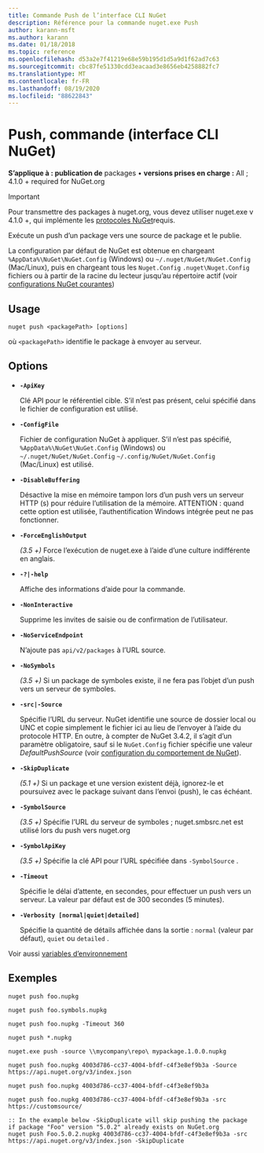 ```yaml
---
title: Commande Push de l’interface CLI NuGet
description: Référence pour la commande nuget.exe Push
author: karann-msft
ms.author: karann
ms.date: 01/18/2018
ms.topic: reference
ms.openlocfilehash: d53a2e7f41219e68e59b195d1d5a9d1f62ad7c63
ms.sourcegitcommit: cbc87fe51330cdd3eacaad3e8656eb4258882fc7
ms.translationtype: MT
ms.contentlocale: fr-FR
ms.lasthandoff: 08/19/2020
ms.locfileid: "88622843"
---
```

# <a name="push-command-nuget-cli"></a>Push, commande (interface CLI NuGet)

**S’applique à : publication de** packages &bullet; **versions prises en charge :** All ; 4.1.0 + required for NuGet.org

> [!Important]
> Pour transmettre des packages à nuget.org, vous devez utiliser nuget.exe v 4.1.0 +, qui implémente les [protocoles NuGet](../../api/nuget-protocols.md)requis.

Exécute un push d’un package vers une source de package et le publie.

La configuration par défaut de NuGet est obtenue en chargeant `%AppData%\NuGet\NuGet.Config` (Windows) ou `~/.nuget/NuGet/NuGet.Config` (Mac/Linux), puis en chargeant tous les `Nuget.Config` `.nuget\Nuget.Config` fichiers ou à partir de la racine du lecteur jusqu’au répertoire actif (voir [configurations NuGet courantes](../../consume-packages/configuring-nuget-behavior.md))

## <a name="usage"></a>Usage

```cli
nuget push <packagePath> [options]
```

où `<packagePath>` identifie le package à envoyer au serveur.

## <a name="options"></a>Options

- **`-ApiKey`**

  Clé API pour le référentiel cible. S’il n’est pas présent, celui spécifié dans le fichier de configuration est utilisé.

- **`-ConfigFile`**

  Fichier de configuration NuGet à appliquer. S’il n’est pas spécifié, `%AppData%\NuGet\NuGet.Config` (Windows) ou `~/.nuget/NuGet/NuGet.Config` `~/.config/NuGet/NuGet.Config` (Mac/Linux) est utilisé.

- **`-DisableBuffering`**

  Désactive la mise en mémoire tampon lors d’un push vers un serveur HTTP (s) pour réduire l’utilisation de la mémoire. ATTENTION : quand cette option est utilisée, l’authentification Windows intégrée peut ne pas fonctionner.

- **`-ForceEnglishOutput`**

  *(3.5 +)* Force l’exécution de nuget.exe à l’aide d’une culture indifférente en anglais.

- **`-?|-help`**

  Affiche des informations d’aide pour la commande.

- **`-NonInteractive`**

  Supprime les invites de saisie ou de confirmation de l’utilisateur.

- **`-NoServiceEndpoint`**

  N’ajoute pas `api/v2/packages` à l’URL source.

- **`-NoSymbols`**

  *(3.5 +)* Si un package de symboles existe, il ne fera pas l’objet d’un push vers un serveur de symboles.

- **`-src|-Source`**

  Spécifie l’URL du serveur. NuGet identifie une source de dossier local ou UNC et copie simplement le fichier ici au lieu de l’envoyer à l’aide du protocole HTTP.  En outre, à compter de NuGet 3.4.2, il s’agit d’un paramètre obligatoire, sauf si le `NuGet.Config` fichier spécifie une valeur *DefaultPushSource* (voir [configuration du comportement de NuGet](../../consume-packages/configuring-nuget-behavior.md)).

- **`-SkipDuplicate`**

  *(5.1 +)* Si un package et une version existent déjà, ignorez-le et poursuivez avec le package suivant dans l’envoi (push), le cas échéant.

- **`-SymbolSource`**

  *(3.5 +)* Spécifie l’URL du serveur de symboles ; nuget.smbsrc.net est utilisé lors du push vers nuget.org

- **`-SymbolApiKey`**

  *(3.5 +)* Spécifie la clé API pour l’URL spécifiée dans `-SymbolSource` .

- **`-Timeout`**

  Spécifie le délai d’attente, en secondes, pour effectuer un push vers un serveur. La valeur par défaut est de 300 secondes (5 minutes).

- **`-Verbosity [normal|quiet|detailed]`**

  Spécifie la quantité de détails affichée dans la sortie : `normal` (valeur par défaut), `quiet` ou `detailed` .


Voir aussi [variables d’environnement](cli-ref-environment-variables.md)

## <a name="examples"></a>Exemples

```cli
nuget push foo.nupkg

nuget push foo.symbols.nupkg

nuget push foo.nupkg -Timeout 360

nuget push *.nupkg

nuget.exe push -source \\mycompany\repo\ mypackage.1.0.0.nupkg

nuget push foo.nupkg 4003d786-cc37-4004-bfdf-c4f3e8ef9b3a -Source https://api.nuget.org/v3/index.json

nuget push foo.nupkg 4003d786-cc37-4004-bfdf-c4f3e8ef9b3a

nuget push foo.nupkg 4003d786-cc37-4004-bfdf-c4f3e8ef9b3a -src https://customsource/

:: In the example below -SkipDuplicate will skip pushing the package if package "Foo" version "5.0.2" already exists on NuGet.org
nuget push Foo.5.0.2.nupkg 4003d786-cc37-4004-bfdf-c4f3e8ef9b3a -src https://api.nuget.org/v3/index.json -SkipDuplicate
```
